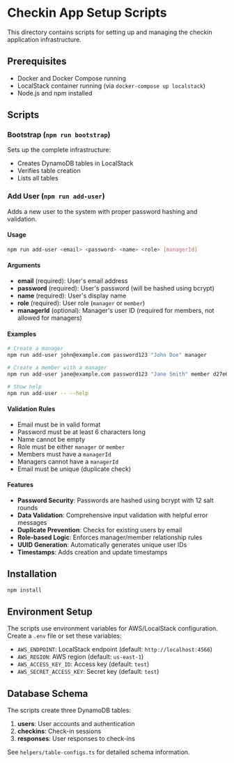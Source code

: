 # Checkin App Setup Scripts

This directory contains scripts for setting up and managing the checkin application infrastructure.

## Prerequisites

- Docker and Docker Compose running
- LocalStack container running (via `docker-compose up localstack`)
- Node.js and npm installed

## Scripts

### Bootstrap (`npm run bootstrap`)

Sets up the complete infrastructure:

- Creates DynamoDB tables in LocalStack
- Verifies table creation
- Lists all tables

### Add User (`npm run add-user`)

Adds a new user to the system with proper password hashing and validation.

#### Usage

```bash
npm run add-user <email> <password> <name> <role> [managerId]
```

#### Arguments

- **email** (required): User's email address
- **password** (required): User's password (will be hashed using bcrypt)
- **name** (required): User's display name
- **role** (required): User role (`manager` or `member`)
- **managerId** (optional): Manager's user ID (required for members, not allowed for managers)

#### Examples

```bash
# Create a manager
npm run add-user john@example.com password123 "John Doe" manager

# Create a member with a manager
npm run add-user jane@example.com password123 "Jane Smith" member d27e68ea-3d47-408e-890b-d1595b0f26c1

# Show help
npm run add-user -- --help
```

#### Validation Rules

- Email must be in valid format
- Password must be at least 6 characters long
- Name cannot be empty
- Role must be either `manager` or `member`
- Members must have a `managerId`
- Managers cannot have a `managerId`
- Email must be unique (duplicate check)

#### Features

- **Password Security**: Passwords are hashed using bcrypt with 12 salt rounds
- **Data Validation**: Comprehensive input validation with helpful error messages
- **Duplicate Prevention**: Checks for existing users by email
- **Role-based Logic**: Enforces manager/member relationship rules
- **UUID Generation**: Automatically generates unique user IDs
- **Timestamps**: Adds creation and update timestamps

## Installation

```bash
npm install
```

## Environment Setup

The scripts use environment variables for AWS/LocalStack configuration. Create a `.env` file or set these variables:

- `AWS_ENDPOINT`: LocalStack endpoint (default: `http://localhost:4566`)
- `AWS_REGION`: AWS region (default: `us-east-1`)
- `AWS_ACCESS_KEY_ID`: Access key (default: `test`)
- `AWS_SECRET_ACCESS_KEY`: Secret key (default: `test`)

## Database Schema

The scripts create three DynamoDB tables:

1. **users**: User accounts and authentication
2. **checkins**: Check-in sessions
3. **responses**: User responses to check-ins

See `helpers/table-configs.ts` for detailed schema information.
